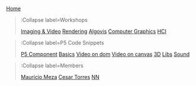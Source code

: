 [Home](/)

> :Collapse label=Workshops
> 
> [Imaging & Video](/docs/workshops/imaging)
> [Rendering](/docs/workshops/rendering)
> [Algovis](/docs/workshops/algovis)
> [Computer Graphics](/docs/workshops/cg)
> [HCI](/docs/workshops/hci)

> :Collapse label=P5 Code Snippets
> 
> [P5 Component](/docs/snippets/component)
> [Basics](/docs/snippets/basic)
> [Video on dom](/docs/snippets/video-dom)
> [Video on canvas](/docs/snippets/video-canvas)
> [3D](/docs/snippets/3d)
> [Libs](/docs/snippets/lib)
> [Sound](/docs/snippets/sound)

> :Collapse label=Members
> 
> [Mauricio Meza](/docs/members/mauricio-meza)
> [Cesar Torres](/docs/members/cesar-torres)
> [NN](/docs/members/nn)